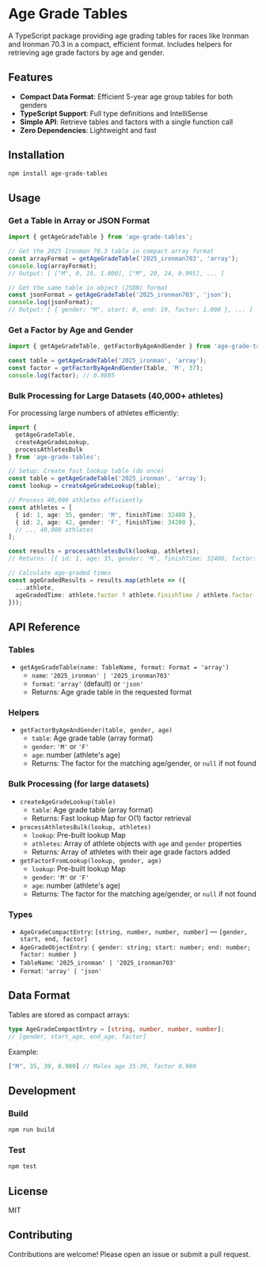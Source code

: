 # Age Grade Tables

A TypeScript package providing age grading tables for races like Ironman and Ironman 70.3 in a compact, efficient format. Includes helpers for retrieving age grade factors by age and gender.

## Features

- **Compact Data Format**: Efficient 5-year age group tables for both genders
- **TypeScript Support**: Full type definitions and IntelliSense
- **Simple API**: Retrieve tables and factors with a single function call
- **Zero Dependencies**: Lightweight and fast

## Installation

```bash
npm install age-grade-tables
```

## Usage

### Get a Table in Array or JSON Format

```typescript
import { getAgeGradeTable } from 'age-grade-tables';

// Get the 2025 Ironman 70.3 table in compact array format
const arrayFormat = getAgeGradeTable('2025_ironman703', 'array');
console.log(arrayFormat);
// Output: [ ["M", 0, 19, 1.000], ["M", 20, 24, 0.995], ... ]

// Get the same table in object (JSON) format
const jsonFormat = getAgeGradeTable('2025_ironman703', 'json');
console.log(jsonFormat);
// Output: [ { gender: "M", start: 0, end: 19, factor: 1.000 }, ... ]
```

### Get a Factor by Age and Gender

```typescript
import { getAgeGradeTable, getFactorByAgeAndGender } from 'age-grade-tables';

const table = getAgeGradeTable('2025_ironman', 'array');
const factor = getFactorByAgeAndGender(table, 'M', 37);
console.log(factor); // 0.9895
```

### Bulk Processing for Large Datasets (40,000+ athletes)

For processing large numbers of athletes efficiently:

```typescript
import { 
  getAgeGradeTable, 
  createAgeGradeLookup, 
  processAthletesBulk 
} from 'age-grade-tables';

// Setup: Create fast lookup table (do once)
const table = getAgeGradeTable('2025_ironman', 'array');
const lookup = createAgeGradeLookup(table);

// Process 40,000 athletes efficiently
const athletes = [
  { id: 1, age: 35, gender: 'M', finishTime: 32400 },
  { id: 2, age: 42, gender: 'F', finishTime: 34200 },
  // ... 40,000 athletes
];

const results = processAthletesBulk(lookup, athletes);
// Returns: [{ id: 1, age: 35, gender: 'M', finishTime: 32400, factor: 0.9895 }, ...]

// Calculate age-graded times
const ageGradedResults = results.map(athlete => ({
  ...athlete,
  ageGradedTime: athlete.factor ? athlete.finishTime / athlete.factor : null
}));
```

## API Reference

### Tables
- `getAgeGradeTable(name: TableName, format: Format = 'array')`
  - `name`: `'2025_ironman' | '2025_ironman703'`
  - `format`: `'array'` (default) or `'json'`
  - Returns: Age grade table in the requested format

### Helpers
- `getFactorByAgeAndGender(table, gender, age)`
  - `table`: Age grade table (array format)
  - `gender`: `'M'` or `'F'`
  - `age`: number (athlete's age)
  - Returns: The factor for the matching age/gender, or `null` if not found

### Bulk Processing (for large datasets)
- `createAgeGradeLookup(table)`
  - `table`: Age grade table (array format)
  - Returns: Fast lookup Map for O(1) factor retrieval
- `processAthletesBulk(lookup, athletes)`
  - `lookup`: Pre-built lookup Map
  - `athletes`: Array of athlete objects with `age` and `gender` properties
  - Returns: Array of athletes with their age grade factors added
- `getFactorFromLookup(lookup, gender, age)`
  - `lookup`: Pre-built lookup Map
  - `gender`: `'M'` or `'F'`
  - `age`: number (athlete's age)
  - Returns: The factor for the matching age/gender, or `null` if not found

### Types
- `AgeGradeCompactEntry`: `[string, number, number, number]` — `[gender, start, end, factor]`
- `AgeGradeObjectEntry`: `{ gender: string; start: number; end: number; factor: number }`
- `TableName`: `'2025_ironman' | '2025_ironman703'`
- `Format`: `'array' | 'json'`

## Data Format

Tables are stored as compact arrays:

```typescript
type AgeGradeCompactEntry = [string, number, number, number];
// [gender, start_age, end_age, factor]
```

Example:
```typescript
["M", 35, 39, 0.980] // Males age 35-39, factor 0.980
```

## Development

### Build
```bash
npm run build
```

### Test
```bash
npm test
```

## License

MIT

## Contributing

Contributions are welcome! Please open an issue or submit a pull request. 